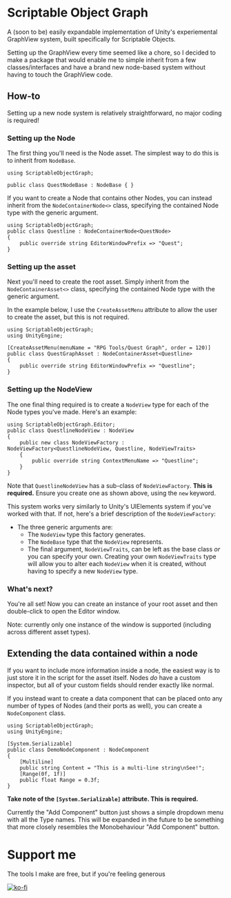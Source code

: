 # Scriptable Object Graph
A (soon to be) easily expandable implementation of Unity's experiemental GraphView system, built specifically for Scriptable Objects. 

Setting up the GraphView every time seemed like a chore, so I decided to make a package that would enable me to simple inherit from a few classes/interfaces and have a brand new node-based system without having to touch the GraphView code.

## How-to
Setting up a new node system is relatively straightforward, no major coding is required!

### Setting up the Node
The first thing you'll need is the Node asset. The simplest way to do this is to inherit from `NodeBase`.

```
using ScriptableObjectGraph;

public class QuestNodeBase : NodeBase { }
```

If you want to create a Node that contains other Nodes, you can instead inherit from the `NodeContainerNode<>` class, specifying the contained Node type with the generic argument.

```
using ScriptableObjectGraph;
public class Questline : NodeContainerNode<QuestNode>
{
    public override string EditorWindowPrefix => "Quest";
}
```

### Setting up the asset
Next you'll need to create the root asset. Simply inherit from the `NodeContainerAsset<>` class, specifying the contained Node type with the generic argument.

In the example below, I use the `CreateAssetMenu` attribute to allow the user to create the asset, but this is not required.
```
using ScriptableObjectGraph;
using UnityEngine;

[CreateAssetMenu(menuName = "RPG Tools/Quest Graph", order = 120)]
public class QuestGraphAsset : NodeContainerAsset<Questline>
{
    public override string EditorWindowPrefix => "Questline";
}
```

### Setting up the NodeView
The one final thing required is to create a `NodeView` type for each of the Node types you've made. Here's an example:

```
using ScriptableObjectGraph.Editor;
public class QuestlineNodeView : NodeView
{
    public new class NodeViewFactory : NodeViewFactory<QuestlineNodeView, Questline, NodeViewTraits>
    {
        public override string ContextMenuName => "Questline";
    }
}
```
Note that `QuestlineNodeView` has a sub-class of `NodeViewFactory`. **This is required.** Ensure you create one as shown above, using the `new` keyword.

This system works very similarly to Unity's UIElements system if you've worked with that.
If not, here's a brief description of the `NodeViewFactory`:
- The three generic arguments are:
  - The `NodeView` type this factory generates.
  - The `NodeBase` type that the `NodeView` represents.
  - The final argument, `NodeViewTraits`, can be left as the base class *or* you can specify your own. Creating your own `NodeViewTraits` type will allow you to alter each `NodeView` when it is created, without having to specify a new `NodeView` type.


### What's next?
You're all set! Now you can create an instance of your root asset and then double-click to open the Editor window.

Note: currently only one instance of the window is supported (including across different asset types).

## Extending the data contained within a node
If you want to include more information inside a node, the easiest way is to just store it in the script for the asset itself. Nodes *do* have a custom inspector, but all of your custom fields should render exactly like normal.

If you instead want to create a data component that can be placed onto any number of types of Nodes (and their ports as well), you can create a `NodeComponent` class.

```
using ScriptableObjectGraph;
using UnityEngine;

[System.Serializable]
public class DemoNodeComponent : NodeComponent
{
    [Multiline]
    public string Content = "This is a multi-line string\nSee!";
    [Range(0f, 1f)]
    public float Range = 0.3f;
}
```
**Take note of the `[System.Serializable]` attribute. This is required.**

Currently the "Add Component" button just shows a simple dropdown menu with all the Type names. This will be expanded in the future to be something that more closely resembles the Monobehaviour "Add Component" button.

# Support me
The tools I make are free, but if you're feeling generous

[![ko-fi](https://ko-fi.com/img/githubbutton_sm.svg)](https://ko-fi.com/C0C8EKRNY)
